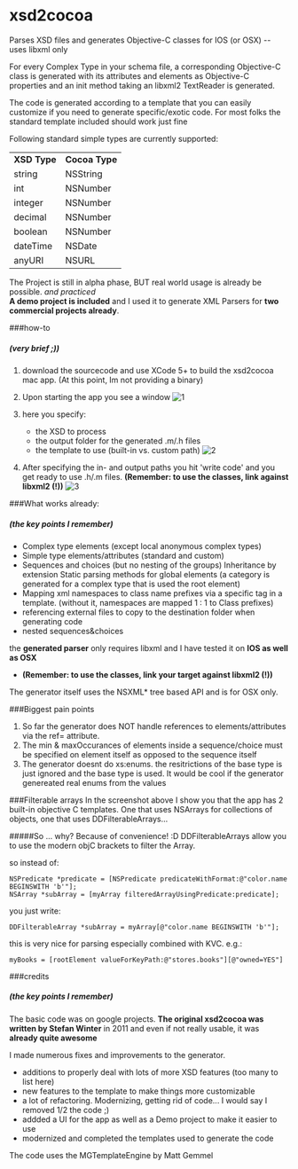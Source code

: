 xsd2cocoa
=========

Parses XSD files and generates Objective-C classes for IOS (or OSX) -- uses libxml only

For every Complex Type in your schema file, a corresponding Objective-C class is generated with its attributes and elements as Objective-C properties and an init method taking an libxml2 TextReader is generated.

The code is generated according to a template that you can easily customize if you need to generate specific/exotic code. For most folks the standard template included should work just fine

Following standard simple types are currently supported:

<table>
<tr><td><b>XSD Type</b></td><td><b>Cocoa Type</b></td></tr>
<tr><td>string</td><td>NSString</td></tr>
<tr><td>int</td><td>NSNumber</td></tr>
<tr><td>integer</td><td>NSNumber</td></tr>
<tr><td>decimal</td><td>NSNumber</td></tr>
<tr><td>boolean</td><td>NSNumber</td></tr>
<tr><td>dateTime</td><td>NSDate</td></tr>
<tr><td>anyURI</td><td>NSURL</td></tr>
</table>

The Project is still in alpha phase, BUT real world usage is already be possible. *and practiced* <br/>
**A demo project is included** and I used it to generate XML Parsers for **two commercial projects already**.

###how-to
##### (very brief ;))
1. download the sourcecode and use XCode 5+ to build the xsd2cocoa mac app. (At this point, Im not providing a binary)
2. Upon starting the app you see a window 
![1](https://raw.github.com/Daij-Djan/xsd2cocoa/master/README-files/1.png)

3. here you specify:
	- the XSD to process
	- the output folder for the generated .m/.h files
	- the template to use (built-in vs. custom path)
![2](https://raw.github.com/Daij-Djan/xsd2cocoa/master/README-files/2.png)

3. After specifying the in- and output paths you hit 'write code' and you get ready to use .h/.m files. **(Remember: to use the classes, link against libxml2 (!))**
![3](https://raw.github.com/Daij-Djan/xsd2cocoa/master/README-files/3.png)

###What works already:
##### (the key points I remember)

- Complex type elements (except local anonymous complex types)
- Simple type elements/attributes (standard and custom)
- Sequences and choices (but no nesting of the groups)
Inheritance by extension
Static parsing methods for global elements (a category is generated for a complex type that is used the root element)
- Mapping xml namespaces to class name prefixes via a specific tag in a template. (without it, namespaces are mapped 1 : 1 to Class prefixes)
- referencing external files to copy to the destination folder when generating code
- nested sequences&choices

the **generated parser** only requires libxml and I have tested it on **IOS as well as OSX**
- **(Remember: to use the classes, link your target against libxml2 (!))**

The generator itself uses the NSXML* tree based API and is for OSX only.

###Biggest pain points
1. So far the generator does NOT handle references to elements/attributes via the ref= attribute.
2. The min & maxOccurances of elements inside a sequence/choice must be specified on element itself as opposed to the sequence itself
3. The generator doesnt do xs:enums. the resitrictions of the base type is just ignored and the base type is used. It would be cool if the generator genereated real enums from the values

###Filterable arrays
In the screenshot above I show you that the app has 2 built-in objective C templates. One that uses NSArrays for collections of objects, one that uses DDFilterableArrays...

#####So ... why? Because of convenience! :D
DDFilterableArrays allow you to use the modern objC brackets to filter the Array.

so instead of:

	NSPredicate *predicate = [NSPredicate predicateWithFormat:@"color.name BEGINSWITH 'b'"];
	NSArray *subArray = [myArray filteredArrayUsingPredicate:predicate];

you just write:

	DDFilterableArray *subArray = myArray[@"color.name BEGINSWITH 'b'"];
	
this is very nice for parsing especially combined with KVC. e.g.:

	myBooks = [rootElement valueForKeyPath:@"stores.books"][@"owned=YES"]

###credits
##### (the key points I remember)
The basic code was on google projects. **The original xsd2cocoa was written by Stefan Winter** in 2011 and even if not really usable, it was **already quite awesome**

I made numerous fixes and improvements to the generator.
- additions to properly deal with lots of more XSD features (too many to list here)
- new features to the template to make things more customizable
- a lot of refactoring. Modernizing, getting rid of code... I would say I removed 1/2 the code ;)
- addded a UI for the app as well as a Demo project to make it easier to use
- modernized and completed the templates used to generate the code

The code uses the MGTemplateEngine by Matt Gemmel